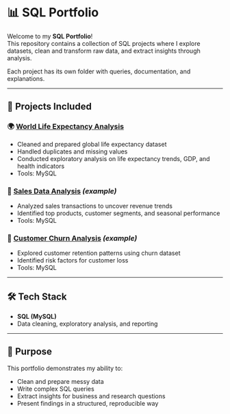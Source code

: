 # 📊 SQL Portfolio

Welcome to my **SQL Portfolio**!  
This repository contains a collection of SQL projects where I explore datasets, clean and transform raw data, and extract insights through analysis.  

Each project has its own folder with queries, documentation, and explanations.  

---

## 🔎 Projects Included

### 🌍 [World Life Expectancy Analysis](./World-Life-Expectancy)
- Cleaned and prepared global life expectancy dataset  
- Handled duplicates and missing values  
- Conducted exploratory analysis on life expectancy trends, GDP, and health indicators  
- Tools: MySQL  

### 🛒 [Sales Data Analysis](./Sales-Analysis) *(example)*
- Analyzed sales transactions to uncover revenue trends  
- Identified top products, customer segments, and seasonal performance  
- Tools: MySQL  

### 👥 [Customer Churn Analysis](./Customer-Churn) *(example)*
- Explored customer retention patterns using churn dataset  
- Identified risk factors for customer loss  
- Tools: MySQL  

---

## 🛠️ Tech Stack
- **SQL (MySQL)**  
- Data cleaning, exploratory analysis, and reporting  

---

## 🚀 Purpose
This portfolio demonstrates my ability to:
- Clean and prepare messy data  
- Write complex SQL queries  
- Extract insights for business and research questions  
- Present findings in a structured, reproducible way  
